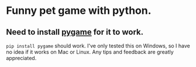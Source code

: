 # Funny pet game with python.
## Need to install [pygame](https://www.pygame.org/wiki/GettingStarted) for it to work.
```pip install pygame``` should work.
I've only tested this on Windows, so I have no idea if it works on Mac or Linux.
Any tips and feedback are greatly appreciated.
